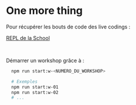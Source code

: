 <!-- .slide: class="with-code-bg-dark" -->

# One more thing

<p>Pour récupérer les bouts de code des live codings :</p>

[REPL de la School](https://bit.ly/sfeir-school-svelte-repl)

<br>

<p>Démarrer un workshop grâce à :<p>

```bash
  npm run start:w-<NUMERO_DU_WORKSHOP>

  # Exemples
  npm run start:w-01
  npm run start:w-02
  # ...
```
